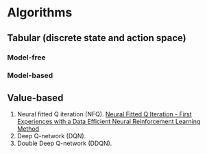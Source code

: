 # Algorithms
## Tabular (discrete state and action space)
### Model-free
### Model-based
## Value-based
1. Neural fitted Q iteration (NFQ). [Neural Fitted Q Iteration - First Experiences with a Data Efficient Neural Reinforcement Learning Method](https://ml.informatik.uni-freiburg.de/former/_media/publications/rieecml05.pdf)
2. Deep Q-network (DQN).
3. Double Deep Q-network (DDQN). 